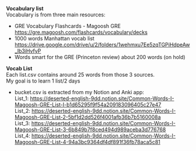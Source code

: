 **Vocabulary list**  
Vocabulary is from three main resources:  
   + GRE Vocabulary Flashcards - Magoosh GRE  
   https://gre.magoosh.com/flashcards/vocabulary/decks
   + 1000 words Manhattan vocab list
   https://drive.google.com/drive/u/2/folders/1wehmxu7Ee5zqTGPiHdpeAw_Ib3iHvfyP
   + Words smart for the GRE (Princeton review) about 200 words (on hold)

**Vocab List**  
Each list.csv contains around 25 words from those 3 sources.  
My goal is to learn 1 list/2 days   
   + bucket.csv is extracted from my Notion and Anki app:  
    List_1: https://deserted-english-9dd.notion.site/Common-Words-I-Magoosh-GRE-List-I-b1d65295f9f54a209183096405c27e47  
    List_2: https://deserted-english-9dd.notion.site/Common-Words-I-Magoosh-GRE-List-2-5bf1d2dd526f4001afb36b7b5160008a  
    List_3: https://deserted-english-9dd.notion.site/Common-Words-I-Magoosh-GRE-List-3-6b849b7f8ced494d989aceba3d776768  
    List_4: https://deserted-english-9dd.notion.site/Common-Words-I-Magoosh-GRE-List-4-94a3bc9364df4df891f36fb78aca5c81